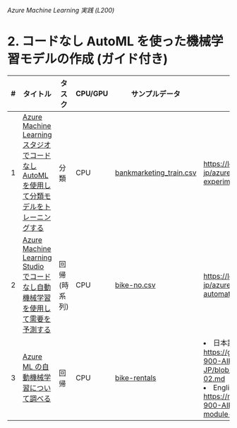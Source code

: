 ###### Azure Machine Learning 実践 (L200)

# 2. コードなし AutoML を使った機械学習モデルの作成 (ガイド付き)

| # | タイトル | タスク | CPU/GPU | サンプルデータ | ガイド |
| ---:| --- | --- | --- | --- | --- |
| 1 | [Azure Machine Learning スタジオでコードなし AutoML を使用して分類モデルをトレーニングする](1_AzureMachineLearningスタジオでコードなしAutoMLを使用して分類モデルをトレーニングする.md) | 分類 | CPU | [bankmarketing_train.csv](https://automlsamplenotebookdata.blob.core.windows.net/automl-sample-notebook-data/bankmarketing_train.csv) | https://learn.microsoft.com/ja-jp/azure/machine-learning/tutorial-first-experiment-automated-ml |
| 2 | [Azure Machine Learning Studio でコードなし自動機械学習を使用して需要を予測する](2_AzureMachineLearningStudioでコードなし自動機械学習を使用して需要を予測する.md) | 回帰(時系列) | CPU | [bike-no.csv](https://github.com/Azure/azureml-examples/blob/main/v1/python-sdk/tutorials/automl-with-azureml/forecasting-bike-share/bike-no.csv) | https://learn.microsoft.com/ja-jp/azure/machine-learning/tutorial-automated-ml-forecast |
| 3 | [Azure ML の自動機械学習について調べる](3_AzureMLの自動機械学習について調べる.md) | 回帰 | CPU | [bike-rentals](https://aka.ms/bike-rentals?azure-portal=true) | <li>日本語: https://github.com/MicrosoftLearning/AI-900-AIFundamentals.ja-JP/blob/main/instructions/02-module-02.md<li>English: https://microsoftlearning.github.io/AI-900-AIFundamentals/instructions/02-module-02.html |
